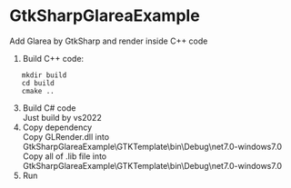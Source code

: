 # GtkSharpGlareaExample
Add Glarea by GtkSharp and  render inside C++ code

1. Build C++ code:  
```
   mkdir build  
   cd build  
   cmake ..
```
   
3. Build C# code  
   Just build by vs2022  
4. Copy dependency  
   Copy GLRender.dll into GtkSharpGlareaExample\GTKTemplate\bin\Debug\net7.0-windows7.0  
   Copy all of .lib file into GtkSharpGlareaExample\GTKTemplate\bin\Debug\net7.0-windows7.0
5. Run
     
